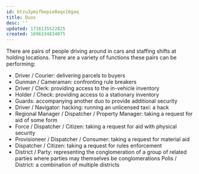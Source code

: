 ```yaml
---
id: btzu3ymifbepie8aqx16gaq
title: Duos
desc: ''
updated: 1716135522825
created: 1696334834075
---
```

There are pairs of people driving around in cars and staffing shifts at holding locations. There are a variety of functions these pairs can be performing:

* Driver / Courier: delivering parcels to buyers
* Gunman / Cameraman: confronting rule breakers
* Driver / Clerk: providing access to the in-vehicle inventory
* Holder / Check: providing access to a stationary inventory
* Guards: accompanying another duo to provide additional security
* Driver / Navigator: hacking: running an unlicensed taxi: a hack
* Regional Manager / Dispatcher / Property Manager: taking a request for aid of some form
* Force / Dispatcher / Citizen: taking a request for aid with physical security
* Provisioneer / Dispatcher / Consumer: taking a request for material aid
* Dispatcher / Citizen: taking a request for rules enforcement
* District / Party: representing the conglomeration of a group of related parties where parties may themselves be conglomerations
Polis / District: a combination of multiple districts

